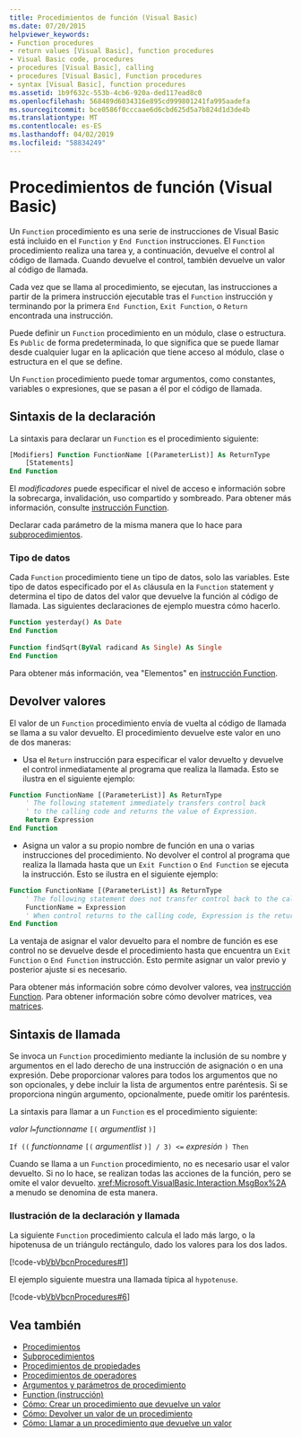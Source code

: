 ```yaml
---
title: Procedimientos de función (Visual Basic)
ms.date: 07/20/2015
helpviewer_keywords:
- Function procedures
- return values [Visual Basic], function procedures
- Visual Basic code, procedures
- procedures [Visual Basic], calling
- procedures [Visual Basic], Function procedures
- syntax [Visual Basic], function procedures
ms.assetid: 1b9f632c-553b-4cb6-920a-ded117ead8c0
ms.openlocfilehash: 568489d6034316e895cd999801241fa995aadefa
ms.sourcegitcommit: bce0586f0cccaae6d6cbd625d5a7b824d1d3de4b
ms.translationtype: MT
ms.contentlocale: es-ES
ms.lasthandoff: 04/02/2019
ms.locfileid: "58834249"
---
```

# <a name="function-procedures-visual-basic"></a>Procedimientos de función (Visual Basic)
Un `Function` procedimiento es una serie de instrucciones de Visual Basic está incluido en el `Function` y `End Function` instrucciones. El `Function` procedimiento realiza una tarea y, a continuación, devuelve el control al código de llamada. Cuando devuelve el control, también devuelve un valor al código de llamada.  
  
 Cada vez que se llama al procedimiento, se ejecutan, las instrucciones a partir de la primera instrucción ejecutable tras el `Function` instrucción y terminando por la primera `End Function`, `Exit Function`, o `Return` encontrada una instrucción.  
  
 Puede definir un `Function` procedimiento en un módulo, clase o estructura. Es `Public` de forma predeterminada, lo que significa que se puede llamar desde cualquier lugar en la aplicación que tiene acceso al módulo, clase o estructura en el que se define.  
  
 Un `Function` procedimiento puede tomar argumentos, como constantes, variables o expresiones, que se pasan a él por el código de llamada.  
  
## <a name="declaration-syntax"></a>Sintaxis de la declaración  
 La sintaxis para declarar un `Function` es el procedimiento siguiente:  
  
```vb  
[Modifiers] Function FunctionName [(ParameterList)] As ReturnType  
    [Statements]  
End Function  
```  
  
 El *modificadores* puede especificar el nivel de acceso e información sobre la sobrecarga, invalidación, uso compartido y sombreado. Para obtener más información, consulte [instrucción Function](../../../../visual-basic/language-reference/statements/function-statement.md).  
  
 Declarar cada parámetro de la misma manera que lo hace para [subprocedimientos](./sub-procedures.md).  
  
### <a name="data-type"></a>Tipo de datos  
 Cada `Function` procedimiento tiene un tipo de datos, solo las variables. Este tipo de datos especificado por el `As` cláusula en la `Function` statement y determina el tipo de datos del valor que devuelve la función al código de llamada. Las siguientes declaraciones de ejemplo muestra cómo hacerlo.  
  
```vb  
Function yesterday() As Date  
End Function  
  
Function findSqrt(ByVal radicand As Single) As Single  
End Function  
```  
  
 Para obtener más información, vea "Elementos" en [instrucción Function](../../../../visual-basic/language-reference/statements/function-statement.md).  
  
## <a name="returning-values"></a>Devolver valores  
 El valor de un `Function` procedimiento envía de vuelta al código de llamada se llama a su valor devuelto. El procedimiento devuelve este valor en uno de dos maneras:  
  
-   Usa el `Return` instrucción para especificar el valor devuelto y devuelve el control inmediatamente al programa que realiza la llamada. Esto se ilustra en el siguiente ejemplo:  
  
```vb  
Function FunctionName [(ParameterList)] As ReturnType  
    ' The following statement immediately transfers control back  
    ' to the calling code and returns the value of Expression.  
    Return Expression  
End Function  
```  
  
-   Asigna un valor a su propio nombre de función en una o varias instrucciones del procedimiento. No devolver el control al programa que realiza la llamada hasta que un `Exit Function` o `End Function` se ejecuta la instrucción. Esto se ilustra en el siguiente ejemplo:  
  
```vb  
Function FunctionName [(ParameterList)] As ReturnType  
    ' The following statement does not transfer control back to the calling code.  
    FunctionName = Expression  
    ' When control returns to the calling code, Expression is the return value.  
End Function  
```  
  
 La ventaja de asignar el valor devuelto para el nombre de función es ese control no se devuelve desde el procedimiento hasta que encuentra un `Exit Function` o `End Function` instrucción. Esto permite asignar un valor previo y posterior ajuste si es necesario.  
  
 Para obtener más información sobre cómo devolver valores, vea [instrucción Function](../../../../visual-basic/language-reference/statements/function-statement.md). Para obtener información sobre cómo devolver matrices, vea [matrices](../../../../visual-basic/programming-guide/language-features/arrays/index.md).  
  
## <a name="calling-syntax"></a>Sintaxis de llamada  
 Se invoca un `Function` procedimiento mediante la inclusión de su nombre y argumentos en el lado derecho de una instrucción de asignación o en una expresión. Debe proporcionar valores para todos los argumentos que no son opcionales, y debe incluir la lista de argumentos entre paréntesis. Si se proporciona ningún argumento, opcionalmente, puede omitir los paréntesis.  
  
 La sintaxis para llamar a un `Function` es el procedimiento siguiente:  
  
 *valor l*`=`*functionname* `[(` *argumentlist* `)]`  
  
 `If ((` *functionname* `[(` *argumentlist* `)] / 3) <=` *expresión* `) Then`  
  
 Cuando se llama a un `Function` procedimiento, no es necesario usar el valor devuelto. Si no lo hace, se realizan todas las acciones de la función, pero se omite el valor devuelto. <xref:Microsoft.VisualBasic.Interaction.MsgBox%2A> a menudo se denomina de esta manera.  
  
### <a name="illustration-of-declaration-and-call"></a>Ilustración de la declaración y llamada  
 La siguiente `Function` procedimiento calcula el lado más largo, o la hipotenusa de un triángulo rectángulo, dado los valores para los dos lados.  
  
 [!code-vb[VbVbcnProcedures#1](~/samples/snippets/visualbasic/VS_Snippets_VBCSharp/VbVbcnProcedures/VB/Class1.vb#1)]  
  
 El ejemplo siguiente muestra una llamada típica al `hypotenuse`.  
  
 [!code-vb[VbVbcnProcedures#6](~/samples/snippets/visualbasic/VS_Snippets_VBCSharp/VbVbcnProcedures/VB/Class1.vb#6)]  
  
## <a name="see-also"></a>Vea también

- [Procedimientos](./index.md)
- [Subprocedimientos](./sub-procedures.md)
- [Procedimientos de propiedades](./property-procedures.md)
- [Procedimientos de operadores](./operator-procedures.md)
- [Argumentos y parámetros de procedimiento](./procedure-parameters-and-arguments.md)
- [Function (instrucción)](../../../../visual-basic/language-reference/statements/function-statement.md)
- [Cómo: Crear un procedimiento que devuelve un valor](./how-to-create-a-procedure-that-returns-a-value.md)
- [Cómo: Devolver un valor de un procedimiento](./how-to-return-a-value-from-a-procedure.md)
- [Cómo: Llamar a un procedimiento que devuelve un valor](./how-to-call-a-procedure-that-returns-a-value.md)
